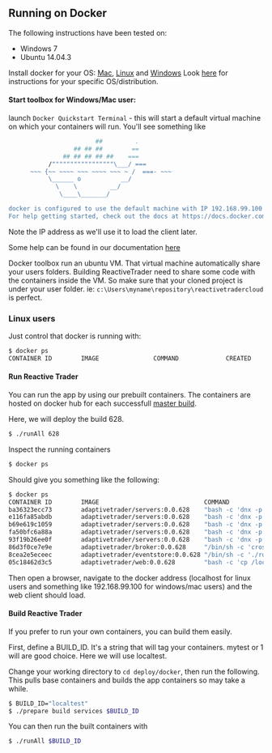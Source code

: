 ## Running on Docker

The following instructions have been tested on: 
- Windows 7
- Ubuntu 14.04.3

Install docker for your OS: [Mac](https://docs.docker.com/mac/step_one/), [Linux](https://docs.docker.com/linux/step_one/) and [Windows](https://docs.docker.com/windows/step_one/)
Look [here](https://docs.docker.com/engine/installation/) for instructions for your specific OS/distribution.



#### Start toolbox for Windows/Mac user:
launch `Docker Quickstart Terminal` - this will start a default virtual machine on which your containers will run. You'll see something like

```bash
                        ##         .
                  ## ## ##        ==
               ## ## ## ## ##    ===
           /"""""""""""""""""\___/ ===
      ~~~ {~~ ~~~~ ~~~ ~~~~ ~~~ ~ /  ===- ~~~
           \______ o           __/
             \    \         __/
              \____\_______/

docker is configured to use the default machine with IP 192.168.99.100
For help getting started, check out the docs at https://docs.docker.com
``` 

Note the IP address as we'll use it to load the client later.

Some help can be found in our documentation [here](../../deploy/docker/readme.md)

Docker toolbox run an ubuntu VM. That virtual machine automatically share your users folders. Building ReactiveTrader need to share some code with the containers inside the VM. So make sure that your cloned project is under your user folder. ie: `c:\Users\myname\repository\reactivetradercloud` is perfect. 

### Linux users
Just control that docker is running with:

```bash
$ docker ps
CONTAINER ID        IMAGE               COMMAND             CREATED             STATUS              PORTS               NAMES

```

#### Run Reactive Trader

You can run the app by using our prebuilt containers.
The containers are hosted on docker hub for each successfull [master build](https://circleci.com/gh/AdaptiveConsulting/ReactiveTraderCloud/tree/master).

Here, we will deploy the build 628.

```bash
$ ./runAll 628
```

Inspect the running containers

```bash
$ docker ps
```

Should give you something like the following:

```bash
$ docker ps
CONTAINER ID        IMAGE                             COMMAND                  CREATED             STATUS              PORTS               NAMES
ba36323ecc73        adaptivetrader/servers:0.0.628    "bash -c 'dnx -p Adap"   29 seconds ago      Up 23 seconds                           analytics
e116fa85abdb        adaptivetrader/servers:0.0.628    "bash -c 'dnx -p Adap"   30 seconds ago      Up 24 seconds                           blotter
b69e619c1059        adaptivetrader/servers:0.0.628    "bash -c 'dnx -p Adap"   31 seconds ago      Up 25 seconds                           tradeexecution
fa50bfc6a88a        adaptivetrader/servers:0.0.628    "bash -c 'dnx -p Adap"   32 seconds ago      Up 26 seconds                           pricing
93f19b26ee0f        adaptivetrader/servers:0.0.628    "bash -c 'dnx -p Adap"   33 seconds ago      Up 27 seconds                           reference
86d3f0ce7e9e        adaptivetrader/broker:0.0.628     "/bin/sh -c 'crossbar"   34 seconds ago      Up 28 seconds                           broker
8cea2e5eceec        adaptivetrader/eventstore:0.0.628 "/bin/sh -c './run-no"   35 seconds ago      Up 29 seconds                           eventstore
05c18462d3c5        adaptivetrader/web:0.0.628        "bash -c 'cp /localho"   35 seconds ago      Up 30 seconds                           web
```

Then open a browser, navigate to the docker address (localhost for linux users and something like 192.168.99.100 for windows/mac users) and the web client should load.

#### Build Reactive Trader

If you prefer to run your own containers, you can build them easily.

First, define a BUILD_ID. It's a string that will tag your containers. mytest or 1 will are good choice. Here we will use localtest. 

Change your working directory to `cd deploy/docker`, then run the following. This pulls base containers and builds the app containers so may take a while. 

```bash
$ BUILD_ID="localtest"
$ ./prepare build services $BUILD_ID
```

You can then run the built containers with 

```bash
$ ./runAll $BUILD_ID
```
